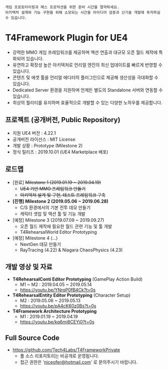 ``` 
게임 프로토타이핑과 매스 프로덕션을 위한 준비 시간을 절약하세요.
아키텍처 설계와 기능 구현을 위해 소모되는 시간을 아이디어 검증과 신기술 개발에 투자하실 수 있습니다. 
```

# T4Framework Plugin for UE4

- 강력한 MMO 게임 프레임워크를 제공하며 액션 연출과 대규모 오픈 월드 제작에 특화되어 있습니다.
- 유연하고 확장성 높은 아키텍처로 언리얼 엔진의 최신 업데이트를 빠르게 반영할 수 있습니다.
- 콘텐츠 및 에셋 툴을 언리얼 에디터의 플러그인으로 제공해 생산성을 극대화할 수 있습니다.
- Dedicated Server 환경을 지원하며 언제든 별도의 Standalone 서버와 연동할 수 있습니다.
- 최상의 퀄리티를 유지하며 효율적으로 개발할 수 있는 다양한 노하우를 제공합니다.

## 프로젝트 (공개버전, Public Repository)

- 지원 UE4 버전 : 4.22.1
- 공개버전 라이선스 : MIT License
- 개발 상황 : Prototype (Milestone 2)
- 정식 릴리즈 : 2019.10.01 (UE4 Marketplace 배포)

## 로드맵

- [완료] ~~Milestone 1 (2019.01.19 ~ 2019.04.19)~~
  - ~~UE4 기반 MMO 프레임워크 만들기~~
  - ~~아키텍처 설계 및 구현, 테스트 프레임워크 구축~~
- **[진행] Milestone 2 (2019.05.06 ~ 2019.06.28)**
  - C/S 환경에서의 기본 전투 데모 만들기
  - 캐릭터 셋업 및 액션 툴 및 기능 개발
- [예정] Milestone 3 (2019.07.09 ~ 2019.09.27)
  - 오픈 월드 제작에 필요한 월드 관련 기능 및 툴 개발
  - T4RehearsalWorld Editor Prototyping
- [예정] Milestone 4 (...)
  - NextGen 데모 만들기
  - RayTracing (4.22) & Niagara ChaosPhysics (4.23)

## 개발 영상 및 자료

- **T4RehearsalConti Editor Prototyping** (GamePlay Action Build)
  - M1 ~ M2 : 2019.04.05 ~ 2019.05.14
  - <https://youtu.be/YNrqP0fB4Ck?t=0s>
- **T4RehearsalEntity Editor Prototyping** (Character Setup)
  - M2 : 2019.05.06 ~ 2019.05.13
  - <https://youtu.be/pA4cK60z0Bs?t=0s>
- **T4Framework Architecture Prototyping**
  - M1 : 2019.01.19 ~ 2019.04.19
  - <https://youtu.be/kq6mi8CEYi0?t=0s>

## Full Source Code

- https://github.com/Tech4Labs/T4FrameworkPrivate
  - 풀 소스 리포지토리는 비공개로 운영됩니다. 
  - 접근 권한은 'niceofer@hotmail.com' 로 문의주시기 바랍니다.
